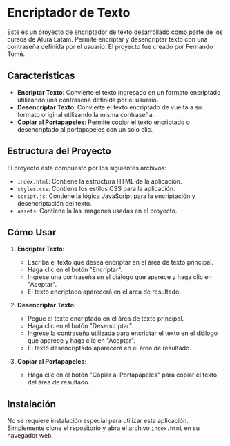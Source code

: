 # Encriptador de Texto

Este es un proyecto de encriptador de texto desarrollado como parte de los cursos de Alura Latam. Permite encriptar y desencriptar texto con una contraseña definida por el usuario. El proyecto fue creado por Fernando Tomé.

## Características

- **Encriptar Texto**: Convierte el texto ingresado en un formato encriptado utilizando una contraseña definida por el usuario.
- **Desencriptar Texto**: Convierte el texto encriptado de vuelta a su formato original utilizando la misma contraseña.
- **Copiar al Portapapeles**: Permite copiar el texto encriptado o desencriptado al portapapeles con un solo clic.

## Estructura del Proyecto

El proyecto está compuesto por los siguientes archivos:

- `index.html`: Contiene la estructura HTML de la aplicación.
- `styles.css`: Contiene los estilos CSS para la aplicación.
- `script.js`: Contiene la lógica JavaScript para la encriptación y desencriptación del texto.
- `assets`: Contiene la las imagenes usadas en el proyecto.



## Cómo Usar

1. **Encriptar Texto**:
   - Escriba el texto que desea encriptar en el área de texto principal.
   - Haga clic en el botón "Encriptar".
   - Ingrese una contraseña en el diálogo que aparece y haga clic en "Aceptar".
   - El texto encriptado aparecerá en el área de resultado.

2. **Desencriptar Texto**:
   - Pegue el texto encriptado en el área de texto principal.
   - Haga clic en el botón "Desencriptar".
   - Ingrese la contraseña utilizada para encriptar el texto en el diálogo que aparece y haga clic en "Aceptar".
   - El texto desencriptado aparecerá en el área de resultado.

3. **Copiar al Portapapeles**:
   - Haga clic en el botón "Copiar al Portapapeles" para copiar el texto del área de resultado.

## Instalación

No se requiere instalación especial para utilizar esta aplicación. Simplemente clone el repositorio y abra el archivo `index.html` en su navegador web.

